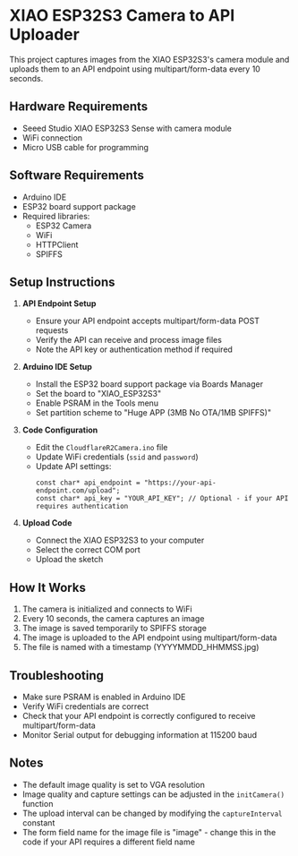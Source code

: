 # XIAO ESP32S3 Camera to API Uploader

This project captures images from the XIAO ESP32S3's camera module and uploads them to an API endpoint using multipart/form-data every 10 seconds.

## Hardware Requirements

- Seeed Studio XIAO ESP32S3 Sense with camera module
- WiFi connection
- Micro USB cable for programming

## Software Requirements

- Arduino IDE
- ESP32 board support package
- Required libraries:
  - ESP32 Camera
  - WiFi
  - HTTPClient
  - SPIFFS

## Setup Instructions

1. **API Endpoint Setup**

   - Ensure your API endpoint accepts multipart/form-data POST requests
   - Verify the API can receive and process image files
   - Note the API key or authentication method if required

2. **Arduino IDE Setup**

   - Install the ESP32 board support package via Boards Manager
   - Set the board to "XIAO_ESP32S3"
   - Enable PSRAM in the Tools menu
   - Set partition scheme to "Huge APP (3MB No OTA/1MB SPIFFS)"

3. **Code Configuration**

   - Edit the `CloudflareR2Camera.ino` file
   - Update WiFi credentials (`ssid` and `password`)
   - Update API settings:
     ```
     const char* api_endpoint = "https://your-api-endpoint.com/upload";
     const char* api_key = "YOUR_API_KEY"; // Optional - if your API requires authentication
     ```

4. **Upload Code**
   - Connect the XIAO ESP32S3 to your computer
   - Select the correct COM port
   - Upload the sketch

## How It Works

1. The camera is initialized and connects to WiFi
2. Every 10 seconds, the camera captures an image
3. The image is saved temporarily to SPIFFS storage
4. The image is uploaded to the API endpoint using multipart/form-data
5. The file is named with a timestamp (YYYYMMDD_HHMMSS.jpg)

## Troubleshooting

- Make sure PSRAM is enabled in Arduino IDE
- Verify WiFi credentials are correct
- Check that your API endpoint is correctly configured to receive multipart/form-data
- Monitor Serial output for debugging information at 115200 baud

## Notes

- The default image quality is set to VGA resolution
- Image quality and capture settings can be adjusted in the `initCamera()` function
- The upload interval can be changed by modifying the `captureInterval` constant
- The form field name for the image file is "image" - change this in the code if your API requires a different field name
